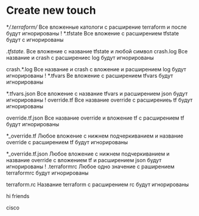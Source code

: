 # Create new touch

**/.terraform/*   Все вложенные катологи с расширение terraform и после будут игнорированы
!
*.tfstate   Все вложение с расширением tfstate будут с игнорированы

*.tfstate.* Все вложение с название tfstate и любой символ
crash.log Все название и crash с расширениес log будут игнорированы

crash.*.log Все название и crash с вложение и расширением log будут игнорированы
!
*.tfvars    Ве вложение с расширением tfvars будут игнорированы

*.tfvars.json   Все вложение с название tfvars и расширением json будут игнорированы
!
override.tf Все название  override с расширениеь tf будут игнорированы

override.tf.json    Все название override и вложение tf с расширением tf будут игнорированы

*_override.tf   Любое вложение с нижнем подчеркиванием и название override с расширением tf будут игнорированы

*_override.tf.json Любое вложение с нижнем подчеркиванием и название override с вложением tf и расширением json 
будут игнорированы
!
.terraformrc  Любое одно значение с раширением terraformrc будут игнорированы

terraform.rc Название terraform с расширением rc будут игнорированы

hi friends

cisco
